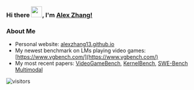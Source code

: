 ### Hi there <img src="https://github.com/TheDudeThatCode/TheDudeThatCode/blob/master/Assets/Hi.gif" width="29px">, I'm [Alex Zhang!]([https://www.linkedin.com/in/alexzhang13/](http://alexzhang13.github.io)) 
<!--
**alexzhang13/alexzhang13** is a ✨ _special_ ✨ repository because its `README.md` (this file) appears on your GitHub profile.

Here are some ideas to get you started:

- 🔭 I’m currently working on ...
- 🌱 I’m currently learning ...
- 👯 I’m looking to collaborate on ...
- 🤔 I’m looking for help with ...
- 💬 Ask me about ...
- 📫 How to reach me: ...
- 😄 Pronouns: ...
- ⚡ Fun fact: ...
-->

### About Me
* Personal website: [alexzhang13.github.io](http://alexzhang13.github.io) </br>
* My newest benchmark on LMs playing video games: [https://www.vgbench.com/](https://www.vgbench.com/) </br>
* My most recent papers: [VideoGameBench](https://arxiv.org/abs/2505.18134), [KernelBench](https://arxiv.org/abs/2502.10517), [SWE-Bench Multimodal](https://www.swebench.com/multimodal.html) </br>

![visitors](https://visitor-badge.laobi.icu/badge?page_id=alexzhang13.alexzhang13)
